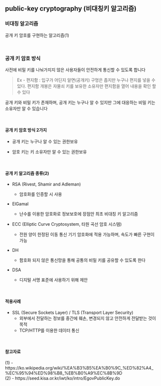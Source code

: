 ## public-key cryptography (비대칭키  알고리즘) ##

<h3>비대칭 알고리즘</h3>

공개 키 암호를 구현하는 알고리즘(1)

<br>
<h3>공개 키 암호 방식</h3>

사전에 비밀 키를 나눠가지지 않은 사용자들이 안전하게 통신할 수 있도록 합니다

> Ex - 편지함 : 입구가 어딘지 알면(공개키) 구멍은 좁지만 누구나 편지를 넣을 수 있다. 편지함 개봉은 자물쇠 키를 보유한 소유자만 편지함을 열어 내용을 확인 할 수 있다

공개 키와 비밀 키가 존재하며, 공개 키는 누구나 알 수 있지만 그에 대응하는 비밀 키는 소유자만 알 수 있습니다

<br>
<h4>공개 키 암호 방식 2가지</h4>

- 공개 키는 누구나 알 수 있는 권한보유

- 암호 키는 키 소유자만 알 수 있는 권한보유

<br>
<h4>공개 키 알고리즘 종류(2)</h4>

- RSA (Rivest, Shamir and Adleman)
	- 암호화를 인증할 시 사용

- ElGamal
	- 난수를 이용한 암호화로 정보보호에 장점안 최초 비대칭 키 알고리즘

- ECC (Elliptic Curve Cryptosystem, 타원 곡선 암호 시스템)
	- 전원 양이 한정된 이동 통신 기기 암호화에 적용 가능하며, 속도가 빠른 구현이 가능

- DH
	- 함호화 되지 않은 통신망을 통해 공통의 비밀 키를 공유할 수 있도록 한다

- DSA
	- 디지털 서명 표준에 사용하기 위해 제안

<br>
<h4>적용사례</h4>

- SSL (Secure Sockets Layer) / TLS (Transport Layer Security)
	- 외부에서 전달하는 정보를 중간에 훼손, 변경되지 않고 안전하게 전달받는 것이 목적
	- TCP/HTTP를 이용한 데이터 통신

<br>
<h4>참고자료</h4>
(1) - https://ko.wikipedia.org/wiki/%EA%B3%B5%EA%B0%9C_%ED%82%A4_%EC%95%94%ED%98%B8_%EB%B0%A9%EC%8B%9D <br>
(2) - https://seed.kisa.or.kr/iwt/ko/intro/EgovPublicKey.do <br>